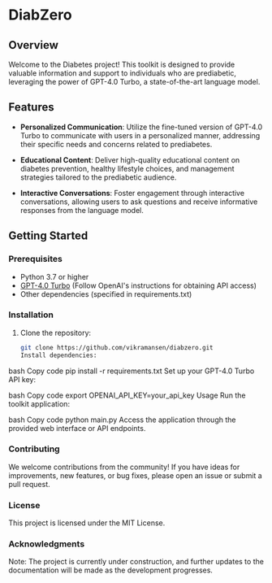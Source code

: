 # DiabZero

## Overview

Welcome to the Diabetes project! This toolkit is designed to provide valuable information and support to individuals who are prediabetic, leveraging the power of GPT-4.0 Turbo, a state-of-the-art language model.

## Features

- **Personalized Communication**: Utilize the fine-tuned version of GPT-4.0 Turbo to communicate with users in a personalized manner, addressing their specific needs and concerns related to prediabetes.

- **Educational Content**: Deliver high-quality educational content on diabetes prevention, healthy lifestyle choices, and management strategies tailored to the prediabetic audience.

- **Interactive Conversations**: Foster engagement through interactive conversations, allowing users to ask questions and receive informative responses from the language model.

## Getting Started

### Prerequisites

- Python 3.7 or higher
- [GPT-4.0 Turbo](https://www.openai.com/) (Follow OpenAI's instructions for obtaining API access)
- Other dependencies (specified in requirements.txt)

### Installation

1. Clone the repository:

   ```bash
   git clone https://github.com/vikramansen/diabzero.git
   Install dependencies:
   ```

bash
Copy code
pip install -r requirements.txt
Set up your GPT-4.0 Turbo API key:

bash
Copy code
export OPENAI_API_KEY=your_api_key
Usage
Run the toolkit application:

bash
Copy code
python main.py
Access the application through the provided web interface or API endpoints.

### Contributing

We welcome contributions from the community! If you have ideas for improvements, new features, or bug fixes, please open an issue or submit a pull request.

### License

This project is licensed under the MIT License.

### Acknowledgments

Note: The project is currently under construction, and further updates to the documentation will be made as the development progresses.
